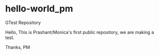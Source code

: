 # hello-world_pm
GTest Repository

Hello,
This is Prashant/Monica's first public repository, we are making a test. 

Thanks,
PM
